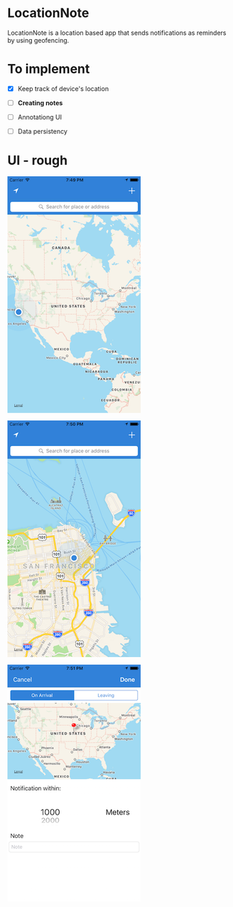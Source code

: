 # LocationNote

LocationNote is a location based app that sends notifications as reminders by using geofencing.

# To implement

- [x] Keep track of device's location


- [ ] __Creating notes__


- [ ] Annotationg UI


- [ ] Data persistency
 
# UI - rough

![demo1](/images/demo1.png)


![demo2](/images/demo2.png)


![demo3](/images/demo3.png)




